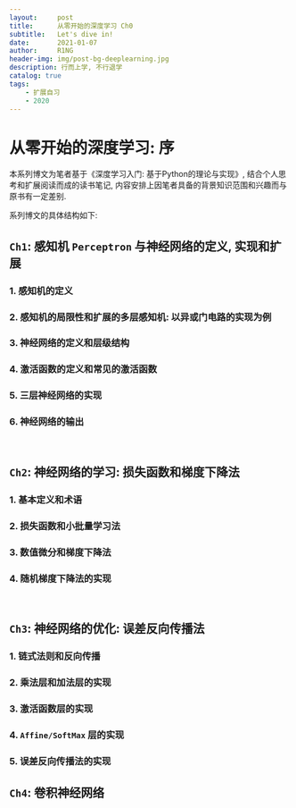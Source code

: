 ```yaml
---
layout:     post
title:      从零开始的深度学习 Ch0
subtitle:   Let's dive in!
date:       2021-01-07
author:     R1NG
header-img: img/post-bg-deeplearning.jpg
description: 行而上学, 不行退学
catalog: true
tags:
    - 扩展自习
    - 2020
---
```


# 从零开始的深度学习: 序

本系列博文为笔者基于《深度学习入门: 基于Python的理论与实现》, 结合个人思考和扩展阅读而成的读书笔记, 内容安排上因笔者具备的背景知识范围和兴趣而与原书有一定差别. 

系列博文的具体结构如下:

## `Ch1`: 感知机 `Perceptron` 与神经网络的定义, 实现和扩展<br>
### 1. 感知机的定义
### 2. 感知机的局限性和扩展的多层感知机: 以异或门电路的实现为例
### 3. 神经网络的定义和层级结构
### 4. 激活函数的定义和常见的激活函数
### 5. 三层神经网络的实现
### 6. 神经网络的输出

<br>

## `Ch2`: 神经网络的学习: 损失函数和梯度下降法<br>
### 1. 基本定义和术语
### 2. 损失函数和小批量学习法
### 3. 数值微分和梯度下降法
### 4. 随机梯度下降法的实现

<br>

## `Ch3`: 神经网络的优化: 误差反向传播法<br>
### 1. 链式法则和反向传播
### 2. 乘法层和加法层的实现
### 3. 激活函数层的实现
### 4. `Affine/SoftMax` 层的实现
### 5. 误差反向传播法的实现

## `Ch4`: 卷积神经网络<br>

